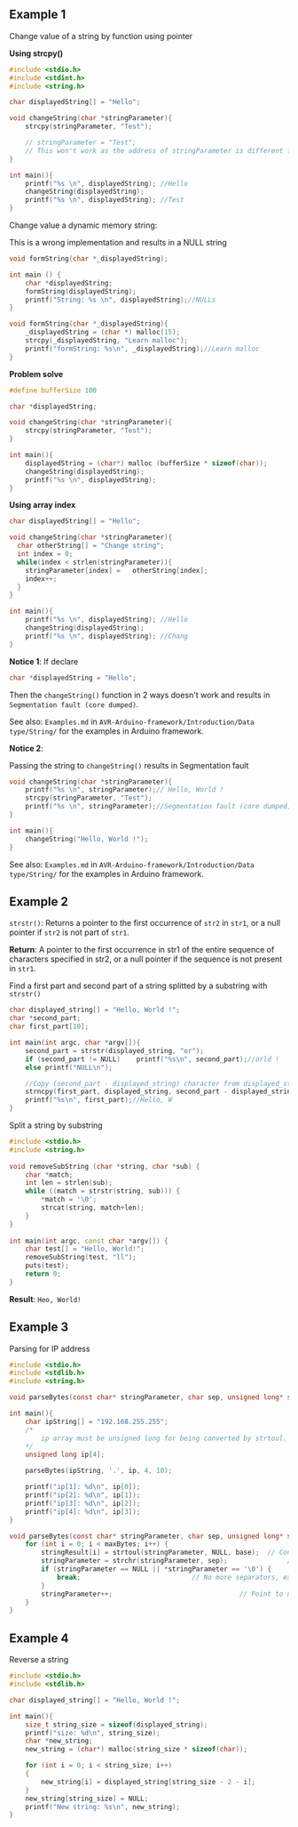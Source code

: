 ## Example 1

Change value of a string by function using pointer

**Using strcpy()**

```c
#include <stdio.h>
#include <stdint.h>
#include <string.h>

char displayedString[] = "Hello";

void changeString(char *stringParameter){
	strcpy(stringParameter, "Test");

	// stringParameter = "Test"; 
	// This won't work as the address of stringParameter is different from displayedString
}

int main(){
	printf("%s \n", displayedString); //Hello
	changeString(displayedString);
	printf("%s \n", displayedString); //Test
}
```
Change value a dynamic memory string:

This is a wrong implementation and results in a NULL string

```c
void formString(char *_displayedString);

int main () {
   	char *displayedString;
	formString(displayedString);
	printf("String: %s \n", displayedString);//NULLs
}   

void formString(char *_displayedString){
	_displayedString = (char *) malloc(15);
	strcpy(_displayedString, "Learn malloc");
	printf("formString: %s\n", _displayedString);//Learn malloc
}
```
**Problem solve**
```c		
#define bufferSize 100

char *displayedString;

void changeString(char *stringParameter){
	strcpy(stringParameter, "Test");
}

int main(){
	displayedString = (char*) malloc (bufferSize * sizeof(char));
	changeString(displayedString);
	printf("%s \n", displayedString);
}
```
**Using array index**
```c
char displayedString[] = "Hello";

void changeString(char *stringParameter){
  char otherString[] = "Change string";
  int index = 0;
  while(index < strlen(stringParameter)){
    stringParameter[index] =   otherString[index];
    index++;
  }
}

int main(){
	printf("%s \n", displayedString); //Hello
	changeString(displayedString);
	printf("%s \n", displayedString); //Chang
}
```

**Notice 1**: If declare

```c
char *displayedString = "Hello";
```

Then the ``changeString()`` function in 2 ways doesn't work and results in ``Segmentation fault (core dumped)``.

See also: ``Examples.md`` in ``AVR-Arduino-framework/Introduction/Data type/String/`` for the examples in Arduino framework.

**Notice 2**:

Passing the string to ``changeString()`` results in Segmentation fault

```c
void changeString(char *stringParameter){
	printf("%s \n", stringParameter);// Hello, World !
	strcpy(stringParameter, "Test");
	printf("%s \n", stringParameter);//Segmentation fault (core dumped)
}

int main(){
	changeString("Hello, World !");
}
```

See also: ``Examples.md`` in ``AVR-Arduino-framework/Introduction/Data type/String/`` for the examples in Arduino framework.

## Example 2

``strstr()``: Returns a pointer to the first occurrence of ``str2`` in ``str1``, or a null pointer if ``str2`` is not part of ``str1``.

**Return**: A pointer to the first occurrence in str1 of the entire sequence of characters specified in str2, or a null pointer if the sequence is not present in ``str1``.

Find a first part and second part of a string splitted by a substring with ``strstr()``

```c
char displayed_string[] = "Hello, World !";
char *second_part;
char first_part[10];

int main(int argc, char *argv[]){
    second_part = strstr(displayed_string, "or");
	if (second_part != NULL)	printf("%s\n", second_part);//orld !
	else printf("NULL\n");

    //Copy (second_part - displayed_string) character from displayed_string to first_part
    strncpy(first_part, displayed_string, second_part - displayed_string);
    printf("%s\n", first_part);//Hello, W
}
```

Split a string by substring

```cpp
#include <stdio.h>
#include <string.h>
 
void removeSubString (char *string, char *sub) {
    char *match;
    int len = strlen(sub);
    while ((match = strstr(string, sub))) {
        *match = '\0';
        strcat(string, match+len);
    }
}
 
int main(int argc, const char *argv[]) {
    char test[] = "Hello, World!";
    removeSubString(test, "ll");
    puts(test);
    return 0;
}
```

**Result**: ``Heo, World!``

## Example 3

Parsing for IP address

```c
#include <stdio.h>
#include <stdlib.h>
#include <string.h>

void parseBytes(const char* stringParameter, char sep, unsigned long* stringResult, int maxBytes, int base);

int main(){
	char ipString[] = "192.168.255.255";
    /*
		ip array must be unsigned long for being converted by strtoul. If set as char ip[4], the result will be signed number as char by default is signed number
	*/	
	unsigned long ip[4];

	parseBytes(ipString, '.', ip, 4, 10);

	printf("ip[1]: %d\n", ip[0]);
	printf("ip[2]: %d\n", ip[1]);
	printf("ip[3]: %d\n", ip[2]);
	printf("ip[4]: %d\n", ip[3]);
}

void parseBytes(const char* stringParameter, char sep, unsigned long* stringResult, int maxBytes, int base) {
    for (int i = 0; i < maxBytes; i++) {
        stringResult[i] = strtoul(stringParameter, NULL, base);  // Convert byte: strtoul: string to unsigned long
        stringParameter = strchr(stringParameter, sep);               // Find next separator
        if (stringParameter == NULL || *stringParameter == '\0') {
            break;                            // No more separators, exit
        }
        stringParameter++;                                // Point to next character after separator
    }
}
```
## Example 4

Reverse a string

```c
#include <stdio.h>
#include <stdlib.h>

char displayed_string[] = "Hello, World !";

int main(){
	size_t string_size = sizeof(displayed_string);
	printf("size: %d\n", string_size);
	char *new_string;
	new_string = (char*) malloc(string_size * sizeof(char));

	for (int i = 0; i < string_size; i++)
    {
        new_string[i] = displayed_string[string_size - 2 - i];
    }
	new_string[string_size] = NULL;
	printf("New string: %s\n", new_string);
}
```

